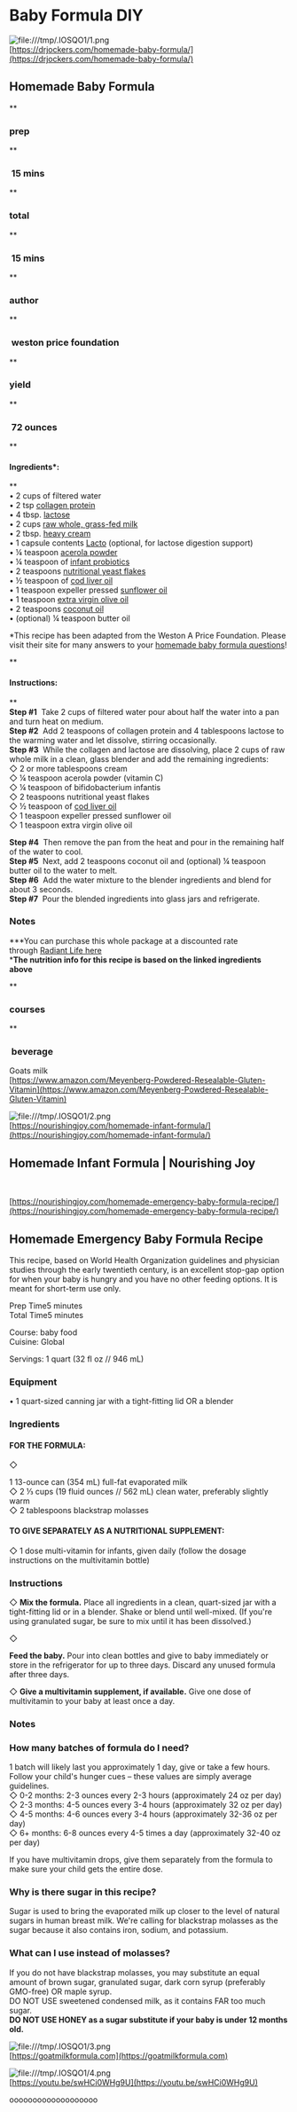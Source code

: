 
# Baby Formula DIY

  
  
  
  
  
![file:///tmp/.IOSQO1/1.png](file:///tmp/.IOSQO1/1.png)  
[https://drjockers.com/homemade-baby-formula/](https://drjockers.com/homemade-baby-formula/)  
  
  

## Homemade Baby Formula

  
**

### prep

**

###  15 mins

  
**

### total

**

###  15 mins

  
  
**

### author

**

###  weston price foundation

  
**

### yield

**

###  72 ounces

  
  
**

#### Ingredients*:

**  
• 2 cups of filtered water  
• 2 tsp [collagen protein](https://store.drjockers.com/products/multi-collagen-protein-vanilla)  
• 4 tbsp. [lactose](https://amzn.to/3N7MNRU)  
• 2 cups [raw whole, grass-fed milk](https://drjockers.com/homemade-baby-formula/realmilk.com)  
• 2 tbsp. [heavy cream](https://amzn.to/3yZTDD2)  
• 1 capsule contents [Lacto](https://www.amazon.com/Enzymedica-Digestive-Intolerance-capsules-servings/dp/B001395D8Q?crid=1L1XT9TNRKTH4&keywords=organic%2Blactase%2Benzyme&qid=1652205885&sprefix=organic%2Blactase%2Benzyme%2Caps%2C96&sr=8-14&linkCode=sl1&tag=wwwexodushcco-20&linkId=1bb896dec0da467b10822c1edfd6e7f9&language=en_US&ref_=as_li_ss_tl&th=1) (optional, for lactose digestion support)  
• ¼ teaspoon [acerola powder](http://amzn.to/2iQPdIa)  
• ¼ teaspoon of [infant probiotics](https://store.drjockers.com/products/probiota-infant?_pos=4&_sid=25fe21df7&_ss=r)  
• 2 teaspoons [nutritional yeast flakes](http://amzn.to/2B5w27W)  
• ½ teaspoon of [cod liver oil](https://store.drjockers.com/products/nordic-naturals-arctic-d-cod-liver-oil)  
• 1 teaspoon expeller pressed [sunflower oil](https://amzn.to/3mKEXQq)  
• 1 teaspoon [extra virgin olive oil](https://amzn.to/3aDwcoY)  
• 2 teaspoons [coconut oil](https://amzn.to/3rm84wV)  
• (optional) ¼ teaspoon butter oil  
  
*This recipe has been adapted from the Weston A Price Foundation. Please visit their site for many answers to your [homemade baby formula questions](https://www.westonaprice.org/health-topics/childrens-health/formula-homemade-baby-formula/)!  
  
**

#### Instructions:

**  
**Step #1**  Take 2 cups of filtered water pour about half the water into a pan and turn heat on medium.  
**Step #2**  Add 2 teaspoons of collagen protein and 4 tablespoons lactose to the warming water and let dissolve, stirring occasionally.  
**Step #3**  While the collagen and lactose are dissolving, place 2 cups of raw whole milk in a clean, glass blender and add the remaining ingredients:  
◇ 2 or more tablespoons cream  
◇ ¼ teaspoon acerola powder (vitamin C)  
◇ ¼ teaspoon of bifidobacterium infantis  
◇ 2 teaspoons nutritional yeast flakes  
◇ ½ teaspoon of [cod liver oil](https://store.drjockers.com/products/nordic-naturals-arctic-d-cod-liver-oil)  
◇ 1 teaspoon expeller pressed sunflower oil  
◇ 1 teaspoon extra virgin olive oil  
  
**Step #4**  Then remove the pan from the heat and pour in the remaining half of the water to cool.  
**Step #5**  Next, add 2 teaspoons coconut oil and (optional) ¼ teaspoon butter oil to the water to melt.  
**Step #6**  Add the water mixture to the blender ingredients and blend for about 3 seconds.  
**Step #7**  Pour the blended ingredients into glass jars and refrigerate.  
  
  

### Notes

  
***You can purchase this whole package at a discounted rate through [Radiant Life here](http://www.radiantlifecatalog.com/product/nourishing-traditions-kit-homemade-baby-formula/baby-child-care/?a=169773)  
***The nutrition info for this recipe is based on the linked ingredients above**    
  
  
**

### courses

**

###  beverage

  
  
  
  
  
  
Goats milk  
[https://www.amazon.com/Meyenberg-Powdered-Resealable-Gluten-Vitamin](https://www.amazon.com/Meyenberg-Powdered-Resealable-Gluten-Vitamin)  
  
  
  
![file:///tmp/.IOSQO1/2.png](file:///tmp/.IOSQO1/2.png)  
[https://nourishingjoy.com/homemade-infant-formula/](https://nourishingjoy.com/homemade-infant-formula/)  
  

## Homemade Infant Formula | Nourishing Joy

  
   
  
  
[https://nourishingjoy.com/homemade-emergency-baby-formula-recipe/](https://nourishingjoy.com/homemade-emergency-baby-formula-recipe/)  

## Homemade Emergency Baby Formula Recipe

  
  
This recipe, based on World Health Organization guidelines and physician studies through the early twentieth century, is an excellent stop-gap option for when your baby is hungry and you have no other feeding options. It is meant for short-term use only.  
  
Prep Time5 minutes  
Total Time5 minutes  
  
  
Course: baby food  
Cuisine: Global  
  
Servings: 1 quart (32 fl oz // 946 mL)  
  

### Equipment

  
• 1 quart-sized canning jar with a tight-fitting lid OR a blender  
  
  

### Ingredients

  
  

#### FOR THE FORMULA:

  
◇  
  
1 13-ounce can (354 mL) full-fat evaporated milk  
◇ 2 ⅓ cups (19 fluid ounces // 562 mL) clean water, preferably slightly warm  
◇ 2 tablespoons blackstrap molasses  
  
  
  

#### TO GIVE SEPARATELY AS A NUTRITIONAL SUPPLEMENT:

  
◇ 1 dose multi-vitamin for infants, given daily (follow the dosage instructions on the multivitamin bottle)  
  
  
  
  

### Instructions

  
◇ **Mix the formula.** Place all ingredients in a clean, quart-sized jar with a tight-fitting lid or in a blender. Shake or blend until well-mixed. (If you're using granulated sugar, be sure to mix until it has been dissolved.)  
  
◇  
  
**Feed the baby.** Pour into clean bottles and give to baby immediately or store in the refrigerator for up to three days. Discard any unused formula after three days.  
  
◇ **Give a multivitamin supplement, if available.** Give one dose of multivitamin to your baby at least once a day.  
  
  
  
  
  

### Notes

  
  

### How many batches of formula do I need?

  
1 batch will likely last you approximately 1 day, give or take a few hours.  
Follow your child's hunger cues – these values are simply average guidelines.  
◇ 0-2 months: 2-3 ounces every 2-3 hours (approximately 24 oz per day)  
◇ 2-3 months: 4-5 ounces every 3-4 hours (approximately 32 oz per day)  
◇ 4-5 months: 4-6 ounces every 3-4 hours (approximately 32-36 oz per day)  
◇ 6+ months: 6-8 ounces every 4-5 times a day (approximately 32-40 oz per day)  
  
If you have multivitamin drops, give them separately from the formula to make sure your child gets the entire dose.  
  

### Why is there sugar in this recipe?

  
Sugar is used to bring the evaporated milk up closer to the level of natural sugars in human breast milk. We're calling for blackstrap molasses as the sugar because it also contains iron, sodium, and potassium.  
  

### What can I use instead of molasses?

  
If you do not have blackstrap molasses, you may substitute an equal amount of brown sugar, granulated sugar, dark corn syrup (preferably GMO-free) OR maple syrup.  
DO NOT USE sweetened condensed milk, as it contains FAR too much sugar.  
**DO NOT USE HONEY as a sugar substitute if your baby is under 12 months old.**  
  
  
  
  
  
![file:///tmp/.IOSQO1/3.png](file:///tmp/.IOSQO1/3.png)  
[https://goatmilkformula.com](https://goatmilkformula.com)  
  
  
  
  
![file:///tmp/.IOSQO1/4.png](file:///tmp/.IOSQO1/4.png)  
[https://youtu.be/swHCi0WHg9U](https://youtu.be/swHCi0WHg9U)  
  
  
  
  
  
  
  
  
  
  
  
  
  
  
  
  
  
  
  
  
  
  
  
  
  
  
  
  
ooooooooooooooooooo